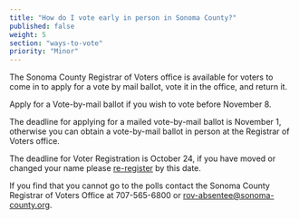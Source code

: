 ```yaml
---
title: "How do I vote early in person in Sonoma County?"
published: false
weight: 5
section: "ways-to-vote"
priority: "Minor"
---
```


The Sonoma County Registrar of Voters office is available for voters to come in to apply for a vote by mail ballot, vote it in the office, and return it.  

Apply for a Vote-by-mail ballot if you wish to vote before November 8.  

The deadline for applying for a mailed vote-by-mail ballot is November 1, otherwise you can obtain a vote-by-mail ballot in person at the Registrar of Voters office.  

The deadline for Voter Registration is October 24, if you have moved or changed your name please [re-register](http://registertovote.ca.gov/) by this date.  

If you find that you cannot go to the polls contact the Sonoma County Registrar of Voters Office at 707-565-6800 or [rov-absentee@sonoma-county.org](mailto:rov-absentee@sonoma-county.org).  
